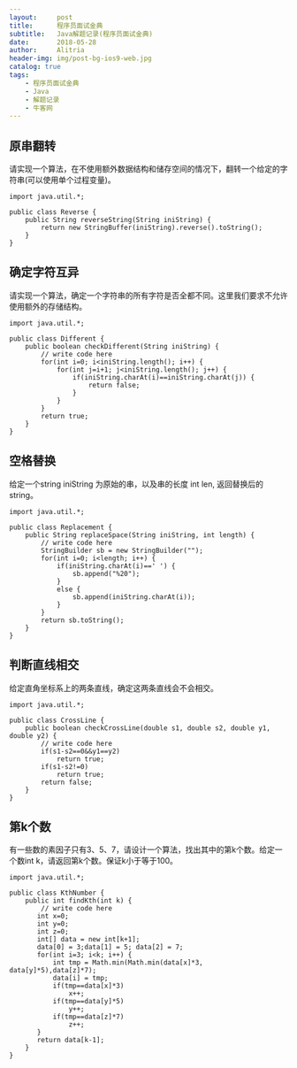 ```yaml
---
layout:     post
title:      程序员面试金典
subtitle:   Java解题记录(程序员面试金典)
date:       2018-05-28
author:     Alitria
header-img: img/post-bg-ios9-web.jpg
catalog: true
tags:
    - 程序员面试金典
    - Java
    - 解题记录
    - 牛客网
---
```


## 原串翻转
请实现一个算法，在不使用额外数据结构和储存空间的情况下，翻转一个给定的字符串(可以使用单个过程变量)。
```
import java.util.*;

public class Reverse {
    public String reverseString(String iniString) {
        return new StringBuffer(iniString).reverse().toString();
    }
}
```

## 确定字符互异
请实现一个算法，确定一个字符串的所有字符是否全都不同。这里我们要求不允许使用额外的存储结构。
```
import java.util.*;

public class Different {
    public boolean checkDifferent(String iniString) {
        // write code here
        for(int i=0; i<iniString.length(); i++) {
            for(int j=i+1; j<iniString.length(); j++) {
                if(iniString.charAt(i)==iniString.charAt(j)) {
                    return false;
                }
            }
        }
        return true;
    }
}
```

## 空格替换
给定一个string iniString 为原始的串，以及串的长度 int len, 返回替换后的string。
```
import java.util.*;

public class Replacement {
    public String replaceSpace(String iniString, int length) {
        // write code here
        StringBuilder sb = new StringBuilder("");
        for(int i=0; i<length; i++) {
            if(iniString.charAt(i)==' ') {
                sb.append("%20");
            }
            else {
                sb.append(iniString.charAt(i));
            }
        }
        return sb.toString();
    }
}
```

## 判断直线相交
给定直角坐标系上的两条直线，确定这两条直线会不会相交。
```
import java.util.*;

public class CrossLine {
    public boolean checkCrossLine(double s1, double s2, double y1, double y2) {
        // write code here
        if(s1-s2==0&&y1==y2) 
            return true;
        if(s1-s2!=0) 
            return true;
        return false;
    }
}
```

## 第k个数
有一些数的素因子只有3、5、7，请设计一个算法，找出其中的第k个数。给定一个数int k，请返回第k个数。保证k小于等于100。
```
import java.util.*;

public class KthNumber {
    public int findKth(int k) {
        // write code here
       int x=0;
       int y=0;
       int z=0;
       int[] data = new int[k+1];
       data[0] = 3;data[1] = 5; data[2] = 7;
       for(int i=3; i<k; i++) {
           int tmp = Math.min(Math.min(data[x]*3, data[y]*5),data[z]*7);
           data[i] = tmp;
           if(tmp==data[x]*3)
               x++;
           if(tmp==data[y]*5)
               y++;
           if(tmp==data[z]*7)
               z++;
       }
       return data[k-1];
    }
}
```
